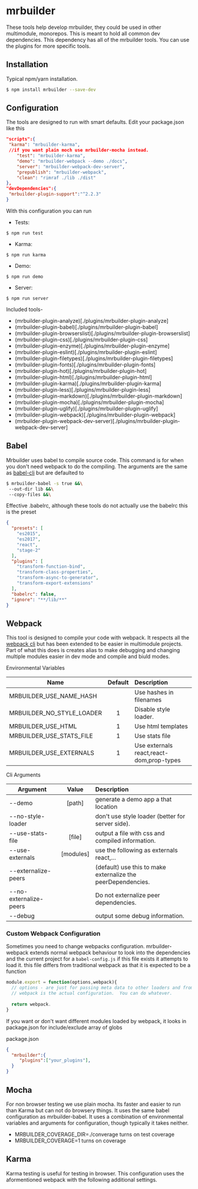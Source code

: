mrbuilder
===
These tools help develop mrbuilder, they could be used in other multimodule,
monorepos.   This is meant to hold all common dev dependencies.   This dependency
has all of the mrbuilder tools. You can use the plugins for more specific
tools.

## Installation
Typical npm/yarn installation.
```sh
$ npm install mrbuilder --save-dev
```

## Configuration
The tools are designed to run with smart defaults.  Edit your 
package.json like this

```json
"scripts":{
 "karma": "mrbuilder-karma",
 //if you want plain moch use mrbuilder-mocha instead.
    "test": "mrbuilder-karma",
    "demo": "mrbuilder-webpack --demo ./docs",
    "server": "mrbuilder-webpack-dev-server",
    "prepublish": "mrbuilder-webpack",
    "clean": "rimraf ./lib ./dist"
},
"devDependencies":{
 "mrbuilder-plugin-support":"^2.2.3"
}
```

With this configuration you can run

* Tests: 
``` 
$ npm run test
```
* Karma: 
```
$ npm run karma
```
* Demo: 
```
$ npm run demo
```
* Server: 
``` 
$ npm run server
```


Included tools-
  * (mrbuilder-plugin-analyze)[./plugins/mrbuilder-plugin-analyze]
  * (mrbuilder-plugin-babel)[./plugins/mrbuilder-plugin-babel]
  * (mrbuilder-plugin-browserslist)[./plugins/mrbuilder-plugin-browserslist]
  * (mrbuilder-plugin-css)[./plugins/mrbuilder-plugin-css]
  * (mrbuilder-plugin-enzyme)[./plugins/mrbuilder-plugin-enzyme]
  * (mrbuilder-plugin-eslint)[./plugins/mrbuilder-plugin-eslint]
  * (mrbuilder-plugin-filetypes)[./plugins/mrbuilder-plugin-filetypes]
  * (mrbuilder-plugin-fonts)[./plugins/mrbuilder-plugin-fonts]
  * (mrbuilder-plugin-hot)[./plugins/mrbuilder-plugin-hot]
  * (mrbuilder-plugin-html)[./plugins/mrbuilder-plugin-html]
  * (mrbuilder-plugin-karma)[./plugins/mrbuilder-plugin-karma]
  * (mrbuilder-plugin-less)[./plugins/mrbuilder-plugin-less]
  * (mrbuilder-plugin-markdown)[./plugins/mrbuilder-plugin-markdown]
  * (mrbuilder-plugin-mocha)[./plugins/mrbuilder-plugin-mocha]
  * (mrbuilder-plugin-uglify)[./plugins/mrbuilder-plugin-uglify]
  * (mrbuilder-plugin-webpack)[./plugins/mrbuilder-plugin-webpack]
  * (mrbuilder-plugin-webpack-dev-server)[./plugins/mrbuilder-plugin-webpack-dev-server]



## Babel
Mrbuilder uses babel to compile source code.  This command is for when you don't need webpack to do the compiling. The arguments are the same as [babel-cli](https://babeljs.io/docs/usage/cli/) but are defaulted to

```sh
$ mrbuilder-babel -s true &&\
 --out-dir lib &&\
 --copy-files &&\
```

Effective .babelrc, although these tools do not actually use the babelrc this is the preset
```json
{
  "presets": [
    "es2015",
    "es2017",
    "react",
    "stage-2"
  ],
  "plugins": [
    "transform-function-bind",
    "transform-class-properties",
    "transform-async-to-generator",
    "transform-export-extensions"
  ],
  "babelrc": false,
  "ignore": "**/lib/**"
}
```

## Webpack
This tool is designed to compile your code with webpack. It respects all the [webpack cli](https://webpack.js.org/api/cli/) but has been extended to be easier in multimodule projects.  Part of what
this does is creates alias to make debugging and changing multiple modules easier in dev mode and compile and biuld modes.


Environmental Variables

| Name                        |  Default   | Description
| --------------------------- |:----------:|:-----------
| MRBUILDER\_USE\_NAME\_HASH  |            | Use hashes in filenames
| MRBUILDER\_NO\_STYLE\_LOADER| 1          | Disable style loader.
| MRBUILDER\_USE\_HTML        | 1          | Use html templates
| MRBUILDER\_USE\_STATS\_FILE | 1          | Use stats file
| MRBUILDER\_USE\_EXTERNALS   | 1          | Use externals react,react-dom,prop-types


Cli Arguments

| Argument               | Value     |Description
| -----------------------|:---------:|:----
| --demo                 | [path]    | generate a demo app a that location 
| --no-style-loader      |           | don't use style loader (better for server side).
| --use-stats-file       | [file]    | output a file with css and compiled information.
| --use-externals        | [modules] | use the following as externals react,...
| --externalize-peers    |           | (default) use this to make externalize the peerDependencies.
| --no-externalize-peers |           | Do not externalize peer dependencies.
| --debug                |           | output some debug information.


### Custom Webpack Configuration
Sometimes you need to change webpacks configuration.   mrbuilder-webpack extends normal webpack behaviour to look into the dependencies and the current project for a `babel-config.js`
if this file exists it attempts to load it.   this file differs from traditional webpack as that
it is expected to be a function 


```js
module.export = function(options,webpack){
  // options - are just for passing meta data to other loaders and from other loaders.
  // webpack is the actual configuration.  You can do whatever.
  
  return webpack.
}

```
If you want or don't want different modules loaded by webpack, it looks in package.json
for include/exclude array of globs

package.json

```json 
{
  "mrbuilder":{
     "plugins":["your_plugins"],
  }
}
```



## Mocha
For non browser testing we use plain mocha. Its faster and easier to run than Karma but can not do browsery things. It uses the same babel configuration as mrbuilder-babel. It uses a combination of environmental variables and arguments for configuration, though typically it takes neither.

* MRBUILDER_COVERAGE_DIR=./converage turns on test coverage
* MRBUILDER_COVERAGE=1 turns on coverage

## Karma
Karma testing is useful for testing in browser.  This configuration
uses the aformentioned webpack with the following additional settings.




